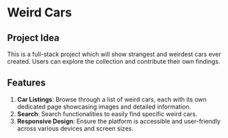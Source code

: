 # Weird Cars

## Project Idea

This is a full-stack project which will show strangest and weirdest cars ever created. Users can explore the collection and contribute their own findings.

## Features
1. **Car Listings**: Browse through a list of weird cars, each with its own dedicated page showcasing images and detailed information.
2. **Search**: Search functionalities to easily find specific weird cars.
3. **Responsive Design**: Ensure the platform is accessible and user-friendly across various devices and screen sizes.

